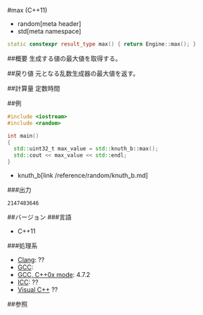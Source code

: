 #max (C++11)
* random[meta header]
* std[meta namespace]

```cpp
static constexpr result_type max() { return Engine::max(); }
```

##概要
生成する値の最大値を取得する。


##戻り値
元となる乱数生成器の最大値を返す。


##計算量
定数時間


##例
```cpp
#include <iostream>
#include <random>

int main()
{
  std::uint32_t max_value = std::knuth_b::max();
  std::cout << max_value << std::endl;
}
```
* knuth_b[link /reference/random/knuth_b.md]

###出力
```
2147483646
```

##バージョン
###言語
- C++11

###処理系
- [Clang](/implementation.md#clang): ??
- [GCC](/implementation.md#gcc): 
- [GCC, C++0x mode](/implementation.md#gcc): 4.7.2
- [ICC](/implementation.md#icc): ??
- [Visual C++](/implementation.md#visual_cpp) ??


##参照


